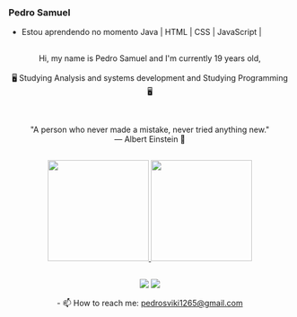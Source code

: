 ### Pedro Samuel

- Estou aprendendo no momento Java | HTML | CSS | JavaScript |
##

<!-- ABOUT OF ME -->
<p align="center" style="text-align: center;">
Hi, my name is Pedro Samuel and I'm currently 19 years old,<br><br> 🖥 Studying Analysis and systems development and Studying Programming 🖥
</p>
<!-- QUOTE -->
<br>
<p align="center">
"A person who never made a mistake, never tried anything new."
<br>
― Albert Einstein 🧠
</p>

##

<div align="center">
  <a href="https://github.com/PsSave">
  <img height="180em" src="https://github-readme-stats.vercel.app/api?username=PsSave&show_icons=true&theme=dark&include_all_commits=true&count_private=true"/>
  <img height="180em" src="https://github-readme-stats.vercel.app/api/top-langs/?username=PsSave&layout=compact&langs_count=7&theme=dark"/>
</div>

##
<div align="center">
  <a href="https://www.instagram.com/0000001save/" target="_blank"><img src="https://img.shields.io/badge/-Instagram-%23E4405F?style=for-the-badge&logo=instagram&logoColor=white" target="_blank"></a>
  <a href="https://www.linkedin.com/in/pedro-samuel-soares-sim%C3%A3o-b3a76a223/" target="_blank"><img src="https://img.shields.io/badge/-LinkedIn-%230077B5?style=for-the-badge&logo=linkedin&logoColor=white" target="_blank"></a>
</div>


<p align="center">
- 📫 How to reach me: <a href="mailto:pedrosviki1265@gmail.com">pedrosviki1265@gmail.com</a>
</p>
